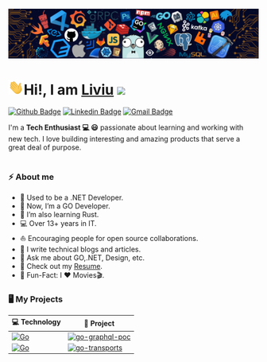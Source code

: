 ![](https://raw.githubusercontent.com/liviudnicoara/liviudnicoara/main/assests/header.png)


<h1> <img src="https://raw.githubusercontent.com/ABSphreak/ABSphreak/master/gifs/Hi.gif" height="30px">Hi!, I am <a href="https://github.com/liviudnicoara">Liviu</a> <img height="30px" src="https://emojis.slackmojis.com/emojis/images/1531849430/4246/blob-sunglasses.gif?1531849430"></h1>
</h1>


[![Github Badge](http://img.shields.io/badge/-Github-black?style=flat-square&logo=github&link=https://github.com/liviudnicoara/)](https://github.com/liviudnicoara/) 
[![Linkedin Badge](https://img.shields.io/badge/-LinkedIn-blue?style=flat-square&logo=Linkedin&logoColor=white&link=https://www.linkedin.com/in/nicoara-dan-liviu/)](https://www.linkedin.com/in/nicoara-dan-liviu)
[![Gmail Badge](https://img.shields.io/badge/-Gmail-d14836?style=flat-square&logo=Gmail&logoColor=white&link=mailto:liviu.dan.nicoara@gmail.com)](mailto:liviu.dan.nicoara@gmail.com)


I'm a **Tech Enthusiast 💻 😃** passionate about learning and working with new tech. I love building interesting and amazing products that serve a great deal of purpose. <br/><br/>

### ⚡️ About me

- 💼 Used to be a .NET Developer.
- 🔭 Now, I’m a GO Developer.
- 🌱 I’m also learning Rust.
- 💻 Over 13+ years in IT.
- ⛵ Encouraging people for open source collaborations.
- 📝 I write technical blogs and articles.
- 💬 Ask me about GO,.NET, Design, etc.
- 📙 Check out my [Resume](https://www.linkedin.com/in/nicoara-dan-liviu/).
- 🎉 Fun-Fact: I ❤️ Movies🎬.

  
### 🖥️ My Projects

| 💻 **Technology** | 🚀 **Project** |
| - | - |
| [![Go](https://img.shields.io/static/v1?label=&message=Go&color=3776AB&logo=Go&logoColor=FFFFFF)](https://go.dev/) | [![go-graphql-poc](https://img.shields.io/static/v1?label=&message=go-graphql-poc&color=000605&logo=github&logoColor=FFFFFF&labelColor=000605)](https://github.com/liviudnicoara/go-graphql-poc)
| [![Go](https://img.shields.io/static/v1?label=&message=Go&color=3776AB&logo=Go&logoColor=FFFFFF)](https://go.dev/) | [![go-transports](https://img.shields.io/static/v1?label=&message=go-transports&color=000605&logo=github&logoColor=FFFFFF&labelColor=000605)](https://github.com/liviudnicoara/go-transports)


